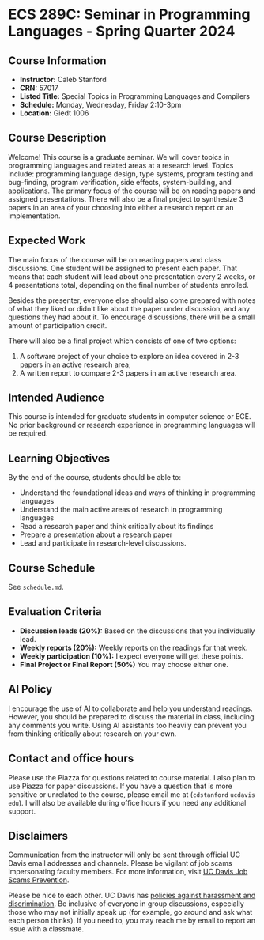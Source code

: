 # ECS 289C: Seminar in Programming Languages - Spring Quarter 2024

## Course Information

- **Instructor:** Caleb Stanford
- **CRN:** 57017
- **Listed Title:** Special Topics in Programming Languages and Compilers
- **Schedule:** Monday, Wednesday, Friday 2:10-3pm
- **Location:** Giedt 1006

## Course Description

Welcome! This course is a graduate seminar.
We will cover topics in programming languages and related areas at a research level. Topics include: programming language design, type systems, program testing and bug-finding, program verification, side effects, system-building, and applications. The primary focus of the course will be on reading papers and assigned presentations. There will also be a final project to synthesize 3 papers in an area of your choosing into either a research report or an implementation.

## Expected Work

The main focus of the course will be on reading papers and class discussions.
One student will be assigned to present each paper.
That means that each student will lead about one presentation every 2 weeks, or 4 presentations total, depending on the final number of students enrolled.

Besides the presenter, everyone else should also come prepared with notes of what they liked or didn't like about the paper under discussion, and any questions they had about it.
To encourage discussions, there will be a small amount of participation credit.

There will also be a final project which consists of one of two options:
1. A software project of your choice to explore an idea covered in 2-3 papers in an active research area;
2. A written report to compare 2-3 papers in an active research area.

## Intended Audience

This course is intended for graduate students in computer science or ECE.
No prior background or research experience in programming languages will be required.

## Learning Objectives

By the end of the course, students should be able to:
- Understand the foundational ideas and ways of thinking in programming languages
- Understand the main active areas of research in programming languages
- Read a research paper and think critically about its findings
- Prepare a presentation about a research paper
- Lead and participate in research-level discussions.

## Course Schedule

See `schedule.md`.

## Evaluation Criteria

- **Discussion leads (20%):** Based on the discussions that you individually lead.
- **Weekly reports (20%):** Weekly reports on the readings for that week.
- **Weekly participation (10%):** I expect everyone will get these points.
- **Final Project or Final Report (50%)** You may choose either one.

## AI Policy

I encourage the use of AI to collaborate and help you understand readings.
However, you should be prepared to discuss the material in class, including any comments you write.
Using AI assistants too heavily can prevent you from thinking critically about research on your own.

## Contact and office hours

Please use the Piazza for questions related to course material.
I also plan to use Piazza for paper discussions.
If you have a question that is more sensitive or unrelated to the course, please email me at (`cdstanford` `ucdavis` `edu`).
I will also be available during office hours if you need any additional support.

## Disclaimers

Communication from the instructor will only be sent through official UC Davis email addresses and channels. Please be vigilant of job scams impersonating faculty members. For more information, visit [UC Davis Job Scams Prevention](https://icc.ucdavis.edu/find/scams).

Please be nice to each other.
UC Davis has [policies against harassment and discrimination](https://hr.ucdavis.edu/departments/elr/preventing-discrimination-harassment).
Be inclusive of everyone in group discussions, especially those who may not initially speak up (for example, go around and ask what each person thinks).
If you need to, you may reach me by email to report an issue with a classmate.
